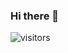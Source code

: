 ### Hi there 👋
![visitors](https://visitor-badge.glitch.me/badge?page_id=${Mephiles-the-Dark}.${382429600})
<!--
**Mephiles-the-Dark/Mephiles-the-Dark** is a ✨ _special_ ✨ repository because its `README.md` (this file) appears on your GitHub profile.
Here are some ideas to get you started:

- 🔭 I’m currently working on ...
- 🌱 I’m currently learning ...
- 👯 I’m looking to collaborate on ...
- 🤔 I’m looking for help with ...
- 💬 Ask me about ...
- 📫 How to reach me: ...
- 😄 Pronouns: ...
- ⚡ Fun fact: ...
-->
